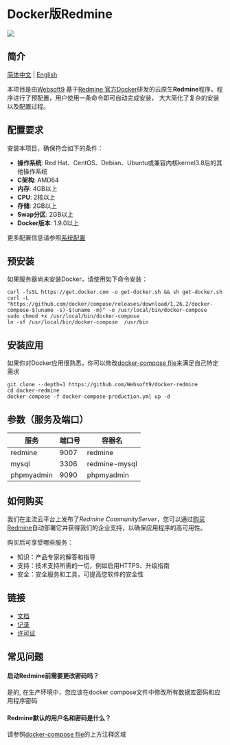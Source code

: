 # Docker版Redmine

![](https://libs.websoft9.com/common/websott9-cloud-installer.png) 

## 简介

 [简体中文](/README-zh.md) | [English](/README.md) 

本项目是由[Websoft9](https://www.websoft9.com) 基于[Redmine 官方Docker](https://github.com/docker-library/redmine)研发的云原生**Redmine**程序。程序进行了预配置，用户使用一条命令即可自动完成安装， 大大简化了复杂的安装以及配置过程。

## 配置要求

安装本项目，确保符合如下的条件：

* **操作系统**: Red Hat、CentOS、Debian、Ubuntu或兼容内核kernel3.8后的其他操作系统
* **C架构**: AMD64
* **内存**: 4GB以上
* **CPU**: 2核以上
* **存储**: 2GB以上
* **Swap分区**: 2GB以上
* **Docker版本**: 1.9.0以上

更多配置信息请参照[系统配置](https://www.redmine.org/projects/redmine/wiki/RedmineInstall#Requirements)

## 预安装

如果服务器尚未安装Docker，请使用如下命令安装：

```
curl -fsSL https://get.docker.com -o get-docker.sh && sh get-docker.sh
curl -L "https://github.com/docker/compose/releases/download/1.26.2/docker-compose-$(uname -s)-$(uname -m)" -o /usr/local/bin/docker-compose
sudo chmod +x /usr/local/bin/docker-compose
ln -sf /usr/local/bin/docker-compose  /usr/bin
```

## 安装应用

如果你对Docker应用很熟悉，你可以修改[docker-compose file](docker-compose.yml)来满足自己特定需求 

```
git clone --depth=1 https://github.com/Websoft9/docker-redmine
cd docker-redmine
docker-compose -f docker-compose-production.yml up -d
```

## 参数（服务及端口）

| 服务       | 端口号                                  | 容器名                 |
| ---------- | ------------------------------------- | -------------------- |
| redmine   | 9007 | redmine         |
| mysql     | 3306   |       redmine-mysql                |
| phpmyadmin     | 9090   |       phpmyadmin               |

## 如何购买

我们在主流云平台上发布了*Redmine CommunityServer*，您可以通过[购买Redmine](https://apps.websoft9.com/redmine)自动部署它并获得我们的企业支持，以确保应用程序的高可用性。

购买后可享受哪些服务：

* 知识：产品专家的解答和指导
* 支持：技术支持所需的一切，例如启用HTTPS、升级指南
* 安全：安全服务和工具，可提高您软件的安全性

## 链接

* [文档](https://support.websoft9.com/docs/redmine)
* [记录](/CHANGELOG.md)
* [许可证](/License.md)

## 常见问题

#### 启动Redmine前需要更改密码吗？

是的, 在生产环境中，您应该在docker compose文件中修改所有数据库密码和应用程序密码

#### Redmine默认的用户名和密码是什么？

请参照[docker-compose file](docker-compose.yml)的上方注释区域
